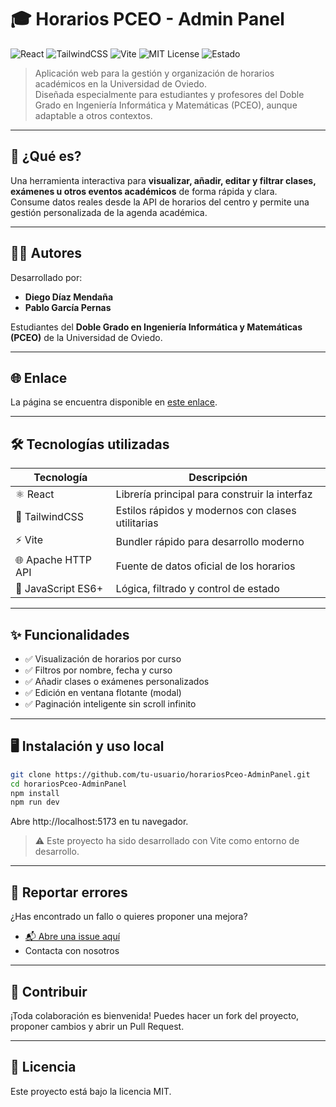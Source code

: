 # 🎓 Horarios PCEO - Admin Panel

![React](https://img.shields.io/badge/React-18.2.0-61DAFB?style=flat&logo=react&logoColor=white)
![TailwindCSS](https://img.shields.io/badge/TailwindCSS-3.x-38B2AC?style=flat&logo=tailwindcss&logoColor=white)
![Vite](https://img.shields.io/badge/Vite-5.x-646CFF?style=flat&logo=vite&logoColor=white)
![MIT License](https://img.shields.io/badge/License-MIT-green?style=flat)
![Estado](https://img.shields.io/badge/En%20desarrollo-%F0%9F%9A%A7-orange)

> Aplicación web para la gestión y organización de horarios académicos en la Universidad de Oviedo.  
> Diseñada especialmente para estudiantes y profesores del Doble Grado en Ingeniería Informática y Matemáticas (PCEO), aunque adaptable a otros contextos.

---

## 🚀 ¿Qué es?

Una herramienta interactiva para **visualizar, añadir, editar y filtrar clases, exámenes u otros eventos académicos** de forma rápida y clara.  
Consume datos reales desde la API de horarios del centro y permite una gestión personalizada de la agenda académica.

---

## 👨‍💻 Autores

Desarrollado por:

- **Diego Díaz Mendaña**
- **Pablo García Pernas**

Estudiantes del **Doble Grado en Ingeniería Informática y Matemáticas (PCEO)** de la Universidad de Oviedo.

---

## 🌐 Enlace
La página se encuentra disponible en [este enlace](https://pceo-dashboard.web.app).

---
## 🛠️ Tecnologías utilizadas

| Tecnología         | Descripción                                      |
|--------------------|--------------------------------------------------|
| ⚛️ React           | Librería principal para construir la interfaz    |
| 🎨 TailwindCSS     | Estilos rápidos y modernos con clases utilitarias|
| ⚡ Vite             | Bundler rápido para desarrollo moderno           |
| 🌐 Apache HTTP API | Fuente de datos oficial de los horarios          |
| 🧠 JavaScript ES6+ | Lógica, filtrado y control de estado             |

---

## ✨ Funcionalidades

- ✅ Visualización de horarios por curso
- ✅ Filtros por nombre, fecha y curso
- ✅ Añadir clases o exámenes personalizados
- ✅ Edición en ventana flotante (modal)
- ✅ Paginación inteligente sin scroll infinito

---

## 🖥️ Instalación y uso local

```bash
git clone https://github.com/tu-usuario/horariosPceo-AdminPanel.git
cd horariosPceo-AdminPanel
npm install
npm run dev
```
Abre http://localhost:5173 en tu navegador.
>⚠️ Este proyecto ha sido desarrollado con Vite como entorno de desarrollo.

---

## 🐛 Reportar errores
¿Has encontrado un fallo o quieres proponer una mejora?
- [📬 Abre una issue aquí](https://github.com/Mendana/horariosPceo-AdminPanel/issues)
- Contacta con nosotros

---
## 💬 Contribuir
¡Toda colaboración es bienvenida! Puedes hacer un fork del proyecto, proponer cambios y abrir un Pull Request.

---

## 📄 Licencia
Este proyecto está bajo la licencia MIT.